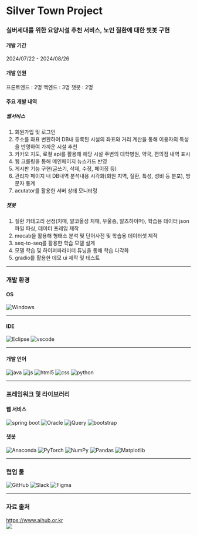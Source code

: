 # Silver Town Project

### 실버세대를 위한 요양시설 추천 서비스, 노인 질환에 대한 챗봇 구현

#### 개발 기간
2024/07/22 - 2024/08/26

#### 개발 인원
프론트엔드 : 2명 백엔드 : 3명 챗봇 : 2명

#### 주요 개발 내역
##### 웹서비스
1. 회원가입 및 로그인
2. 주소를 좌표 변환하여 DB내 등록된 시설의 좌표와 거리 계산을 통해 이용자의 특성을 반영하여 가까운 시설 추천
3. 카카오 지도, 로컬 api를 활용해 해당 시설 주변의 대학병원, 약국, 편의점 내역 표시
4. 웹 크롤링을 통해 메인페이지 뉴스카드 반영
5. 게시판 기능 구현(글쓰기, 삭제, 수정, 페이징 등)
6. 관리자 페이지 내 DB내역 분석내용 시각화(회원 지역, 질환, 특성, 성비 등 분포), 방문자 통계
7. acutator를 활용한 서버 상태 모니터링
##### 챗봇
1. 질환 카테고리 선정(치매, 알코올성 치매, 우울증, 알츠하이머), 학습용 데이터 json파일 파싱, 데이터 프레임 제작
2. mecab을 활용해 형태소 분석 및 단어사전 및 학습용 데이터셋 제작
3. seq-to-seq를 활용한 학습 모델 설계
4. 모델 학습 및 하이퍼파라미터 튜닝을 통해 학습 다각화
5. gradio를 활용한 데모 ui 제작 및 테스트
<hr>

### 개발 환경
#### OS
![Windows](https://img.shields.io/badge/Windows-0078D6?style=for-the-badge&logo=windows&logoColor=white)
<hr>

#### IDE
![Eclipse](https://img.shields.io/badge/Eclipse-2C2255?style=for-the-badge&logo=eclipse&logoColor=white)
![vscode](https://img.shields.io/badge/Made%20for-VSCode-1f425f.svg)
<hr>

#### 개발 언어
![java](https://img.shields.io/badge/Java-ED8B00?style=for-the-badge&logo=openjdk&logoColor=white)
![js](https://img.shields.io/badge/JavaScript-F7DF1E?style=for-the-badge&logo=JavaScript&logoColor=white)
![html5](https://img.shields.io/badge/HTML5-E34F26?style=for-the-badge&logo=html5&logoColor=white)
![css](https://img.shields.io/badge/CSS3-1572B6?style=for-the-badge&logo=css3&logoColor=white)
![python](https://img.shields.io/badge/Python-3776AB?style=for-the-badge&logo=python&logoColor=white)
<hr>

### 프레임워크 및 라이브러리
#### 웹 서비스
![spring boot](https://img.shields.io/badge/springboot-6DB33F?style=for-the-badge&logo=springboot&logoColor=white)
![Oracle](https://img.shields.io/badge/Oracle-F80000?style=for-the-badge&logo=oracle&logoColor=white)
![jQuery](https://img.shields.io/badge/jquery-%230769AD.svg?style=for-the-badge&logo=jquery&logoColor=white)
![bootstrap](https://img.shields.io/badge/Bootstrap-563D7C?style=for-the-badge&logo=bootstrap&logoColor=white)
#### 챗봇
![Anaconda](https://img.shields.io/badge/Anaconda-%2344A833.svg?style=for-the-badge&logo=anaconda&logoColor=white)
![PyTorch](https://img.shields.io/badge/PyTorch-%23EE4C2C.svg?style=for-the-badge&logo=PyTorch&logoColor=white)
![NumPy](https://img.shields.io/badge/numpy-%23013243.svg?style=for-the-badge&logo=numpy&logoColor=white)
![Pandas](https://img.shields.io/badge/pandas-%23150458.svg?style=for-the-badge&logo=pandas&logoColor=white)
![Matplotlib](https://img.shields.io/badge/Matplotlib-%23ffffff.svg?style=for-the-badge&logo=Matplotlib&logoColor=black)
<hr>

### 협업 툴
![GitHub](https://img.shields.io/badge/github-%23121011.svg?style=for-the-badge&logo=github&logoColor=white)
![Slack](https://img.shields.io/badge/Slack-4A154B?style=for-the-badge&logo=slack&logoColor=white)
![Figma](https://img.shields.io/badge/figma-%23F24E1E.svg?style=for-the-badge&logo=figma&logoColor=white)
<hr>

### 자료 출처
https://www.aihub.or.kr
<br>
<img src="https://www.data.go.kr/images/biz/use-info/img_opencode1_m.jpeg">
